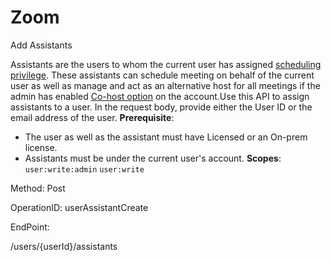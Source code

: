 #     Zoom


Add Assistants

Assistants are the users to whom the current user has assigned [scheduling privilege](https://support.zoom.us/hc/en-us/articles/201362803-Scheduling-Privilege). These assistants can schedule meeting on behalf of the current user as well as manage and act as an alternative host for all meetings if the admin has enabled [Co-host option](https://zoom.us/account/setting) on the account.Use this API to assign assistants to a user.  In the request body, provide either the User ID or the email address of the user.
**Prerequisite**: 
* The user as well as the assistant must have Licensed or an On-prem license.
* Assistants must be under the current user's account.
**Scopes**: `user:write:admin` `user:write`

 

Method: Post

OperationID: userAssistantCreate

EndPoint:

/users/{userId}/assistants
